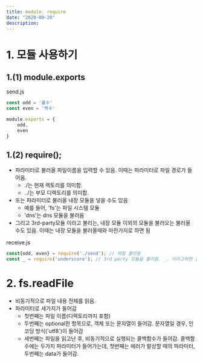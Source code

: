 ```yaml
---
title: module. require
date: "2020-09-20"
description: 
---
```

# 1. 모듈 사용하기

## 1.(1) module.exports

send.js
```js
const odd = '홀수'
const even = '짝수'

module.exports = {
    odd,
    even
}
```

## 1.(2) require();
- 파라미터로 불러올 파일이름을 입력할 수 있음. 이때는 파라미터로 파일 경로가 들어옴.
    - ./는 현재 렉토리를 의미함.
    - ../는 부모 디렉토리를 의미함.
- 또는 파라미터로 불러올 내장 모듈을 넣을 수도 있음
    - 예를 들어, 'fs'는 파일 시스템 모듈
    - 'dns'는 dns 모듈을 불러옴
- 그리고 3rd-party모듈 이라고 불리는, 내장 모듈 이외의 모듈을 불러오는 불러올 수도 있음. 이때는 내장 모듈을 불러올때와 마찬가지로 하면 됨

receive.js
```js
const{odd, even} = require('./send'); // 파일 불러옴
const _ = require('underscore'); // 3rd party 모듈을 불러옴. _. 이라고하면 불러와짐
```

# 2. fs.readFile
- 비동기적으로 파일 내용 전체를 읽음.
- 파라미터로 세가지가 들어감
    - 첫번째는 파일 이름(디렉토리까지 포함)
    - 두번째는 optional한 항목으로, 객체 또는 문자열이 들어감. 문자열일 경우, 인코딩 방식('utf8')이 들어감
    - 세번째는 파일을 읽고난 후, 비동기적으로 실행되는 콜백함수가 들어감. 콜백함수에는 두가지 파라미터가 들어가는데, 첫번째는 에러가 발상할 때의 파라미터, 두번째는 data가 들어감. 







